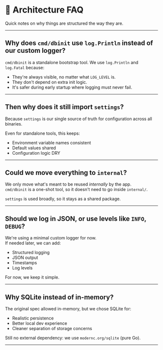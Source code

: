 # 🧠 Architecture FAQ

Quick notes on why things are structured the way they are.

---

## Why does `cmd/dbinit` use `log.Println` instead of our custom logger?

`cmd/dbinit` is a standalone bootstrap tool. We use `log.Println` and `log.Fatal` because:
- They're always visible, no matter what `LOG_LEVEL` is.
- They don't depend on extra init logic.
- It's safer during early startup where logging must never fail.

---

## Then why does it still import `settings`?

Because `settings` is our single source of truth for configuration across all binaries.

Even for standalone tools, this keeps:
- Environment variable names consistent
- Default values shared
- Configuration logic DRY

---

## Could we move everything to `internal`?

We only move what's meant to be reused *internally* by the app.  
`cmd/dbinit` is a one-shot tool, so it doesn't need to go inside `internal/`.

`settings` is used broadly, so it stays as a shared package.

---

## Should we log in JSON, or use levels like `INFO`, `DEBUG`?

We're using a minimal custom logger for now.  
If needed later, we can add:
- Structured logging
- JSON output
- Timestamps
- Log levels

For now, we keep it simple.

---

## Why SQLite instead of in-memory?

The original spec allowed in-memory, but we chose SQLite for:
- Realistic persistence
- Better local dev experience
- Cleaner separation of storage concerns

Still no external dependency: we use `modernc.org/sqlite` (pure Go).

---
